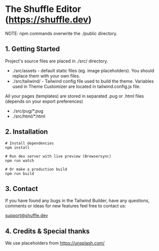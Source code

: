 # The Shuffle Editor (https://shuffle.dev)

NOTE: npm commands overwrite the ./public directory.

## 1. Getting Started

Project's source files are placed in ./src/ directory.

- ./src/assets - default static files (eg. image placeholders). You should replace them with your own files.
- ./src/tailwind/ - Tailwind config file used to build the theme. Variables used in Theme Customizer are located in tailwind.config.js file.

All your pages (templates) are stored in separated .pug or .html files (depends on your export preferences)

- ./src/pug/\*.pug
- ./src/html/\*.html

## 2. Installation

```
# Install dependencies
npm install

# Run dev server with live preview (Browsersync)
npm run watch

# Or make a production build
npm run build
```

## 3. Contact

If you have found any bugs in the Tailwind Builder, have any questions,
comments or ideas for new features feel free to contact us:

support@shuffle.dev

## 4. Credits & Special thanks

We use placeholders from https://unsplash.com/
